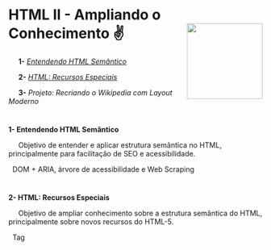 
# **HTML II - Ampliando o Conhecimento** :v:	 <img width="150" align="right" src="https://hermes.digitalinnovation.one/tracks/62ed1f1d-8d76-4bbc-905f-e73d20cb82f5.png">

&nbsp;&nbsp;&nbsp;&nbsp; **1-** [_Entendendo HTML Semântico_](https://github.com/Brayan-sant/HTML---Ampliando-o-Conhecimento/blob/master/Aulas/Entendendo%20HTML%20Sem%C3%A2ntico.docx)

&nbsp;&nbsp;&nbsp;&nbsp; **2-** [_HTML: Recursos Especiais_](https://github.com/Brayan-sant/HTML---Ampliando-o-Conhecimento/blob/master/Aulas/HTML%20-%20Recursos%20Especiais.docx)

&nbsp;&nbsp;&nbsp;&nbsp; **3-** _Projeto: Recriando o Wikipedia com Layout Moderno_

# 
**1- Entendendo HTML Semântico**

&nbsp;&nbsp;&nbsp;&nbsp; Objetivo de entender e aplicar estrutura semântica no HTML, principalmente para facilitação de SEO e acessibilidade.

&nbsp; DOM + ARIA, árvore de acessibilidade e Web Scraping

# 
**2- HTML: Recursos Especiais**

&nbsp;&nbsp;&nbsp;&nbsp; Objetivo de ampliar conhecimento sobre a estrutura semântica do HTML, principalmente sobre novos recursos do HTML-5.

&nbsp; Tag <datalist >, Tag < code >, Tag < kbd >, Tag < pre >, Tag < details >, Tag < meter >, Tag < progress >, Tag < mark > + JavaScript e Tag < canvas >, como seus atributos.
